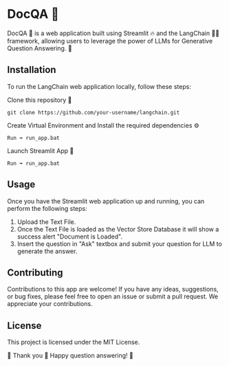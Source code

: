 # DocQA 🤖
DocQA 🤖 is a web application built using Streamlit 🔥 and the LangChain 🦜🔗 framework, allowing users to leverage the power of LLMs for Generative Question Answering. 🌟

## Installation
To run the LangChain web application locally, follow these steps:

Clone this repository 🔗
```
git clone https://github.com/your-username/langchain.git
```
Create Virtual Environment and Install the required dependencies ⚙️
```
Run ➡️ run_app.bat 
```
Launch Streamlit App 🚀
```
Run ➡️ run_app.bat
```
## Usage
Once you have the Streamlit  web application up and running, you can perform the following steps:

1. Upload the Text File.
2. Once the Text File is loaded as the Vector Store Database it will show a success alert "Document is Loaded".
3. Insert the question in "Ask" textbox and submit your question for LLM to generate the answer.

## Contributing
Contributions to this app are welcome! If you have any ideas, suggestions, or bug fixes, please feel free to open an issue or submit a pull request. We appreciate your contributions.

## License
This project is licensed under the MIT License.

🎉 Thank you 🤗 Happy question answering! 🌟
